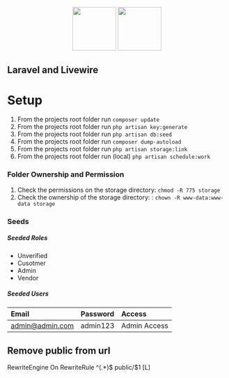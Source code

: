 <p align="center">
<img src="https://laravel.com/img/logomark.min.svg" width="100">
<img src="https://laravel-livewire.com/img/twitter.png" width="100">
</p>

## Laravel and Livewire


# Setup
1. From the projects root folder run `composer update`
2. From the projects root folder run `php artisan key:generate`
3. From the projects root folder run `php artisan db:seed`
4. From the projects root folder run `composer dump-autoload`
5. From the projects root folder run `php artisan storage:link`
6.  From the projects root folder run (local) `php artisan schedule:work`


### Folder Ownership and Permission
1. Check the permissions on the storage directory: `chmod -R 775 storage`    
1. Check the ownership of the storage directory: : `chown -R www-data:www-data storage`


### Seeds
##### Seeded Roles
  * Unverified
  * Cusotmer
  * Admin
  * Vendor


##### Seeded Users
|Email|Password|Access|
|:------------|:------------|:------------|
|admin@admin.com|admin123| Admin Access|


## Remove public from url
<IfModule mod_rewrite.c>
	RewriteEngine On
	RewriteRule ^(.*)$ public/$1 [L]
</IfModule>